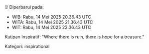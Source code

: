 ⏰ Diperbarui pada:
- WIB: Rabu, 14 Mei 2025 20.36.43 UTC
- WITA: Rabu, 14 Mei 2025 21.36.43 UTC
- WIT: Rabu, 14 Mei 2025 22.36.43 UTC

Kutipan Inspiratif:
"Where there is ruin, there is hope for a treasure."


Kategori: inspirational

